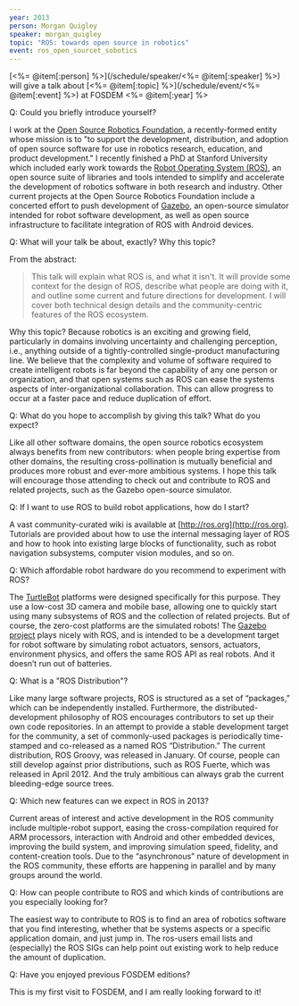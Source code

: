 ```yaml
---
year: 2013
person: Morgan Quigley 
speaker: morgan_quigley
topic: "ROS: towards open source in robotics"
event: ros_open_sourcet_sobotics
---
```


[<%= @item[:person] %>](/schedule/speaker/<%= @item[:speaker] %>) will give a talk about [<%= @item[:topic] %>](/schedule/event/<%= @item[:event] %>) at FOSDEM <%= @item[:year] %>

Q: Could you briefly introduce yourself?

I work at the [Open Source Robotics Foundation](http://osrfoundation.org/), a recently-formed entity whose mission is to  "to support the development, distribution, and adoption of open source software for use in robotics research, education, and product development." I recently finished a PhD at Stanford University which included early work towards the [Robot Operating System (ROS)](http://www.ros.org/wiki/), an open source suite of libraries and tools intended to simplify and accelerate the development of robotics software in both research and industry. Other current projects at the Open Source Robotics Foundation include a concerted effort to push development of [Gazebo](http://www.ros.org/wiki/gazebo), an open-source simulator intended for robot software development, as well as open source infrastructure to facilitate integration of ROS with Android devices.

Q: What will your talk be about, exactly? Why this topic?

From the abstract:

> This talk will explain what ROS is, and what it isn't. It will provide some context for the design of ROS, describe what people are doing with it, and outline some current and future directions for development. I will cover both technical design details and the community-centric features of the ROS ecosystem.

Why this topic? Because robotics is an exciting and growing field, particularly in domains involving uncertainty and challenging perception, i.e., anything outside of a tightly-controlled single-product manufacturing line. We believe that the complexity and volume of software required to create intelligent robots is far beyond the capability of any one person or organization, and that open systems such as ROS can ease the systems aspects of inter-organizational collaboration. This can allow progress to occur at a faster pace and reduce duplication of effort.

Q: What do you hope to accomplish by giving this talk? What do you expect?

Like all other software domains, the open source robotics ecosystem always benefits from new contributors: when people bring expertise from other domains, the resulting cross-pollination is mutually beneficial and produces more robust and ever-more ambitious systems. I hope this talk will encourage those attending to check out and contribute to ROS and related projects, such as the Gazebo open-source simulator.

Q: If I want to use ROS to build robot applications, how do I start?

A vast community-curated wiki is available at [http://ros.org](http://ros.org). Tutorials are provided about how to use the internal messaging layer of ROS and how to hook into existing large blocks of functionality, such as robot navigation subsystems, computer vision modules, and so on.

Q: Which affordable robot hardware do you recommend to experiment with ROS?

The [TurtleBot](http://turtlebot.com/) platforms were designed specifically for this purpose. They use a low-cost 3D camera and mobile base, allowing one to quickly start using many subsystems of ROS and the collection of related projects. But of course, the zero-cost platforms are the simulated robots! The [Gazebo project](http://gazebosim.org) plays nicely with ROS, and is intended to be a development target for robot software by simulating robot actuators, sensors, actuators, environment physics, and offers the same ROS API as real robots. And it doesn’t run out of batteries.

Q: What is a "ROS Distribution"?

Like many large software projects, ROS is structured as a set of “packages,” which can be independently installed. Furthermore, the distributed-development philosophy of ROS encourages contributors to set up their own code repositories. In an attempt to provide a stable development target for the community, a set of commonly-used packages is periodically time-stamped and co-released as a named ROS “Distribution.” The current distribution, ROS Groovy, was released in January. Of course, people can still develop against prior distributions, such as ROS Fuerte, which was released in April 2012. And the truly ambitious can always grab the current bleeding-edge source trees.

Q: Which new features can we expect in ROS in 2013?

Current areas of interest and active development in the ROS community include multiple-robot support, easing the cross-compilation required for ARM processors, interaction with Android and other embedded devices, improving the build system, and improving simulation speed, fidelity, and content-creation tools. Due to the “asynchronous” nature of development in the ROS community, these efforts are happening in parallel and by many groups around the world.

Q: How can people contribute to ROS and which kinds of contributions are you especially looking for?

The easiest way to contribute to ROS is to find an area of robotics software that you find interesting, whether that be systems aspects or a specific application domain, and just jump in. The ros-users email lists and (especially) the ROS SIGs can help point out existing work to help reduce the amount of duplication.

Q: Have you enjoyed previous FOSDEM editions?

This is my first visit to FOSDEM, and I am really looking forward to it!
